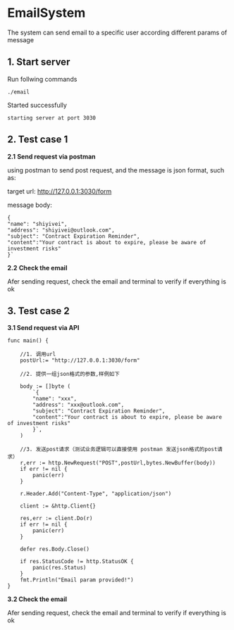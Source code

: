 # EmailSystem

The system can send email to a specific user according different params of message

## 1. Start server

Run follwing commands

```
./email
```

Started successfully

```
starting server at port 3030
```

## 2. Test case 1

**2.1** **Send request via postman**

using postman to send post request, and the message is json format, such as:

target url: http://127.0.0.1:3030/form

message body:

```
{
"name": "shiyivei",
"address": "shiyivei@outlook.com",
"subject": "Contract Expiration Reminder",
"content":"Your contract is about to expire, please be aware of investment risks"
}`
```

**2.2** **Check the email**

Afer sending request, check the email and terminal to verify if everything is ok

## 3. Test case 2

**3.1 Send request via API**

```
func main() {

	//1. 调用url
	postUrl:= "http://127.0.0.1:3030/form"

	//2. 提供一组json格式的参数,样例如下

	body := []byte (
		`{
		"name": "xxx",
		"address": "xxx@outlook.com",
		"subject": "Contract Expiration Reminder",
		"content":"Your contract is about to expire, please be aware of investment risks"
	 	}`,
	)

	//3. 发送post请求（测试业务逻辑可以直接使用 postman 发送json格式的post请求）
	r,err := http.NewRequest("POST",postUrl,bytes.NewBuffer(body))
	if err != nil {
		panic(err)
	}

	r.Header.Add("Content-Type", "application/json")

	client := &http.Client{}

	res,err := client.Do(r)
	if err != nil {
		panic(err)
	}

	defer res.Body.Close()

	if res.StatusCode != http.StatusOK {
		panic(res.Status)
	}
	fmt.Println("Email param provided!")
}
```

**3.2 Check the email**

Afer sending request, check the email and terminal to verify if everything is ok
